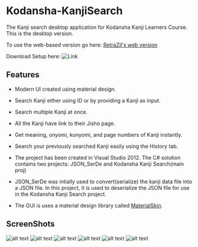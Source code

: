 # Kodansha-KanjiSearch
The Kanji search desktop application for Kodansha Kanji Learners Course.
<br>
This is the desktop version. 

To use the web-based version go here: [RetraZil's web version](https://retrazil.github.io/kanji_order/)

Download Setup here: ![Link](https://github.com/soulxhacker/Kodansha-KanjiSearch/releases)


## Features
* Modern UI created using material design.
* Search Kanji either using ID or by providing a Kanji as input.
* Search multiple Kanji at once.
* All the Kanji have link to their Jisho page.
* Get meaning, onyomi, kunyomi, and page numbers of Kanji instantly.
* Search your previously searched Kanji easily using the History tab.

* The project has been created in Visual Studio 2012. The C# solution contains two projects: JSON_SerDe and Kodansha Kanji Search(main proj)

* JSON_SerDe was intially used to convert(serialize) the kanji data file into a JSON file. In this project, it is used to deserialize the JSON file for use in the Kodansha Kanji Search project. 

* The GUI is uses a material design library called [MaterialSkin](https://github.com/IgnaceMaes/MaterialSkin).




## ScreenShots

![alt text](https://github.com/soulxhacker/Kodansha-KanjiSearch/blob/master/screenshots/1.jpg?raw=true)
![alt text](https://github.com/soulxhacker/Kodansha-KanjiSearch/blob/master/screenshots/2.jpg?raw=true)
![alt text](https://github.com/soulxhacker/Kodansha-KanjiSearch/blob/master/screenshots/3.jpg?raw=true)
![alt text](https://github.com/soulxhacker/Kodansha-KanjiSearch/blob/master/screenshots/4.jpg?raw=true)
![alt text](https://github.com/soulxhacker/Kodansha-KanjiSearch/blob/master/screenshots/5.jpg?raw=true)
![alt text](https://github.com/soulxhacker/Kodansha-KanjiSearch/blob/master/screenshots/6.jpg?raw=true)


